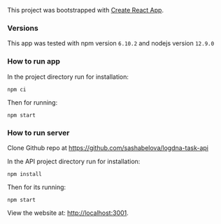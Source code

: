 This project was bootstrapped with [Create React App](https://github.com/facebook/create-react-app).

### Versions

This app was tested with npm version `6.10.2` and nodejs version `12.9.0`

### How to run app

In the project directory run for installation:

`npm ci`

Then for running:

`npm start`

### How to run server

Clone Github repo at https://github.com/sashabelova/logdna-task-api

In the API project directory run for installation:

`npm install`

Then for its running:

`npm start`

View the website at: [http://localhost:3001](http://localhost:3001).
